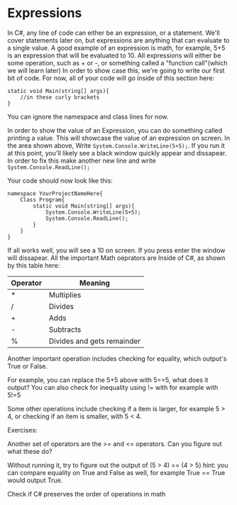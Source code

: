 # Expressions

In C#, any line of code can either be an expression, or a statement. We'll cover statements later on, but expressions are anything that can evaluate to a single value. A good example of an expression is math, for example, 5+5 is an expression that will be evaluated to 10. All expressions will either be some operation, such as + or -, or something called a "function call"(which we will learn later) In order to show case this, we're going to write our first bit of code. For now, all of your code will go inside of this section here:
```CSharp
static void Main(string[] args){
    //in these curly brackets
}
```

You can ignore the namespace and class lines for now.

In order to show the value of an Expression, you can do something called printing a value. This will showcase the value of an expression on screen. In the area shown above, Write ``System.Console.WriteLine(5+5);``. If you run it at this point, you'll likely see a black window quickly appear and dissapear. In order to fix this make another new line and write ``System.Console.ReadLine();``

Your code should now look like this:

```CSharp
namespace YourProjectNameHere{
    Class Program{
        static void Main(string[] args){
            System.Console.WriteLine(5+5);
            System.Console.ReadLine();
        }
    }
}
```

If all works well, you will see a 10 on screen. If you press enter the window will dissapear. All the important Math oeprators are Inside of C#, as shown by this table here:


| Operator | Meaning | 
|----------|---------|
| * | Multiplies|
| / | Divides | 
| + | Adds | 
| - | Subtracts |
| % | Divides and gets remainder |

Another important operation includes checking for equality, which output's True or False. 

For example, you can replace the 5+5 above with 5==5, what does it output? You can also check for inequality using != with for example with 5!=5

Some other operations include checking if a item is larger, for example 5 > 4, or checking if an item is smaller, with 5 < 4.

Exercises: 

Another set of operators are the >= and <= operators. Can you figure out what these do?

Without running it, try to figure out the output of (5 > 4) == (4 > 5) hint: you can compare equality on True and False as well, for example True == True would output True.

Check if C# preserves the order of operations in math
